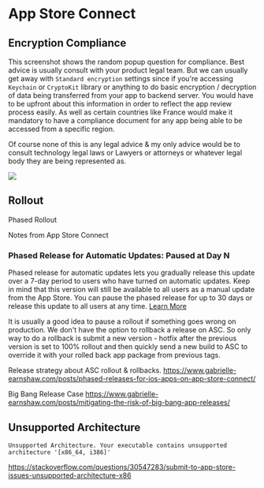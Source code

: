 # App Store Connect

## Encryption Compliance


This screenshot shows the random popup question for compliance.
Best advice is usually consult with your product legal team. 
But we can usually get away with `Standard encryption` settings since if you're accessing `Keychain` or `CryptoKit` library or anything to do basic encryption / decryption of data being transferred from your app to backend server. You would have to be upfront about this information in order to reflect the app review process easily. As well as certain countries like France would make it mandatory to have a compliance document for any app being able to be accessed from a specific region.

Of course none of this is any legal advice & my only advice would be to consult technology legal laws or Lawyers or attorneys or whatever legal body they are being represented as.



![](export_compliance_missing.png)



## Rollout


Phased Rollout

Notes from App Store Connect
### Phased Release for Automatic Updates: Paused at Day N

Phased release for automatic updates lets you gradually release this update over a 7-day period to users who have turned on automatic updates. Keep in mind that this version will still be available to all users as a manual update from the App Store. You can pause the phased release for up to 30 days or release this update to all users at any time. [Learn More](https://developer.apple.com/help/app-store-connect/update-your-app/release-a-version-update-in-phases)

It is usually a good idea to pause a rollout if something goes wrong on production.
We don't have the option to rollback a release on ASC. So only way to do a rollback is submit a new version - hotfix after the previous version is set to 100% rollout and then quickly send a new build to ASC to override it with your rolled back app package from previous tags.


Release strategy about ASC rollout & rollbacks.
https://www.gabrielle-earnshaw.com/posts/phased-releases-for-ios-apps-on-app-store-connect/


Big Bang Release Case 
https://www.gabrielle-earnshaw.com/posts/mitigating-the-risk-of-big-bang-app-releases/



## Unsupported Architecture

```error
Unsupported Architecture. Your executable contains unsupported architecture '[x86_64, i386]'
```

https://stackoverflow.com/questions/30547283/submit-to-app-store-issues-unsupported-architecture-x86